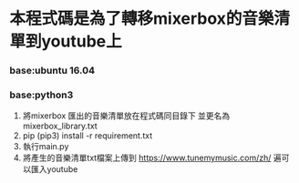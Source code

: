 
# 本程式碼是為了轉移mixerbox的音樂清單到youtube上

### base:ubuntu 16.04
### base:python3

1. 將mixerbox 匯出的音樂清單放在程式碼同目錄下 並更名為 mixerbox_library.txt<br>
2. pip (pip3) install -r requirement.txt<br>
3. 執行main.py<br>
4. 將產生的音樂清單txt檔案上傳到 https://www.tunemymusic.com/zh/ 遍可以匯入youtube<br>
